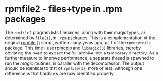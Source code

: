 # rpmfile2 - files+type in .rpm packages

The `rpmfile2` program lists filenames, along with their magic types,
as determined by `file(1)`, in `.rpm` packages.  This is a reimplementation
of the original [rpmfile(1)](https://linux.die.net/man/1/rpmfile) script,
written many years ago, part of the `rpmdevtools` package.  This time I use
[rpmcpio](https://github.com/svpv/rpmcpio) and `libmagic(3)` libraries,
thereby obviating the need to extract the full archive into a temporary
directory.  As a further measure to improve performance, a separate thread
is spawned to run the _magic_ routines, in parallel with the decompressor.
The output should be identical to that of `rpmfile(1)`, more or less.
Although one difference is that hardlinks are now identified properly.

